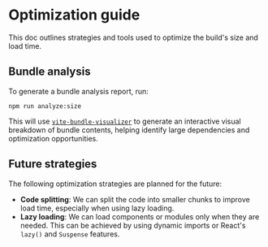 # Optimization guide

This doc outlines strategies and tools used to optimize the build's size and load time.

## Bundle analysis

To generate a bundle analysis report, run:

```shell
npm run analyze:size
```

This will use [`vite-bundle-visualizer`][vite-bundle-visualizer] to generate an interactive visual
breakdown of bundle contents, helping identify large dependencies and optimization opportunities.

## Future strategies

The following optimization strategies are planned for the future:

* **Code splitting**: We can split the code into smaller chunks to improve load time, especially
  when using lazy loading.
* **Lazy loading**: We can load components or modules only when they are needed. This can be
  achieved by using dynamic imports or React's `lazy()` and `Suspense` features.

[vite-bundle-visualizer]: https://www.npmjs.com/package/vite-bundle-visualizer
